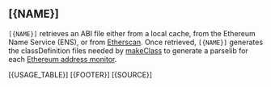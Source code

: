 ## [{NAME}]

`[{NAME}]` retrieves an ABI file either from a local cache, from the Ethereum Name Service (ENS), or from [Etherscan](http://etherscan.io). Once retrieved, `[{NAME}]` generates the classDefinition files needed by [makeClass](../makeClass/README.md) to generate a parselib for each [Ethereum address monitor](../../monitors/README.md).

[{USAGE_TABLE}]
[{FOOTER}]
[{SOURCE}]
